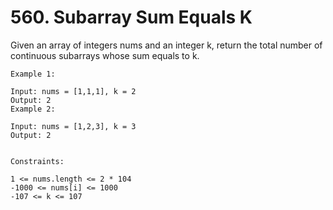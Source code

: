 # 560. Subarray Sum Equals K

Given an array of integers nums and an integer k, return the total number of continuous subarrays whose sum equals to k.


```
Example 1:

Input: nums = [1,1,1], k = 2
Output: 2
Example 2:

Input: nums = [1,2,3], k = 3
Output: 2


Constraints:

1 <= nums.length <= 2 * 104
-1000 <= nums[i] <= 1000
-107 <= k <= 107
```
